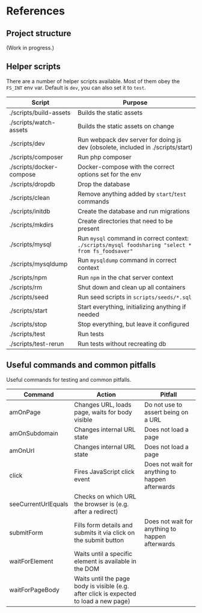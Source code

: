 # References

## Project structure

(Work in progress.)

## Helper scripts

There are a number of helper scripts available. Most of them obey the `FS_INT` env var. Default is `dev`, you can also set it to `test`.

| Script | Purpose |
|--------|---------|
| ./scripts/build-assets | Builds the static assets |
| ./scripts/watch-assets | Builds the static assets on change |
| ./scripts/dev | Run webpack dev server for doing js dev (obsolete, included in ./scripts/start) |
| ./scripts/composer | Run php composer |
| ./scripts/docker-compose | Docker-compose with the correct options set for the env |
| ./scripts/dropdb | Drop the database |
| ./scripts/clean | Remove anything added by `start`/`test` commands |
| ./scripts/initdb | Create the database and run migrations |
| ./scripts/mkdirs | Create directories that need to be present |
| ./scripts/mysql | Run `mysql` command in correct context: `./scripts/mysql foodsharing "select * from fs_foodsaver"` |
| ./scripts/mysqldump | Run `mysqldump` command in correct context |
| ./scripts/npm | Run `npm` in the chat server context |
| ./scripts/rm | Shut down and clean up all containers |
| ./scripts/seed | Run seed scripts in `scripts/seeds/*.sql` |
| ./scripts/start| Start everything, initializing anything if needed |
| ./scripts/stop | Stop everything, but leave it configured |
| ./scripts/test | Run tests |
| ./scripts/test-rerun | Run tests without recreating db |

## Useful commands and common pitfalls

Useful commands for testing and common pitfalls.

| Command | Action | Pitfall |
|---|---|---|
| amOnPage | Changes URL, loads page, waits for body visible | Do not use to assert being on a URL |
| amOnSubdomain | Changes internal URL state | Does not load a page |
| amOnUrl | Changes internal URL state | Does not load a page |
| click | Fires JavaScript click event | Does not wait for anything to happen afterwards |
| seeCurrentUrlEquals | Checks on which URL the browser is (e.g. after a redirect) | |
| submitForm | Fills form details and submits it via click on the submit button | Does not wait for anything to happen afterwards |
| waitForElement | Waits until a specific element is available in the DOM | |
| waitForPageBody | Waits until the page body is visible (e.g. after click is expected to load a new page) | |
